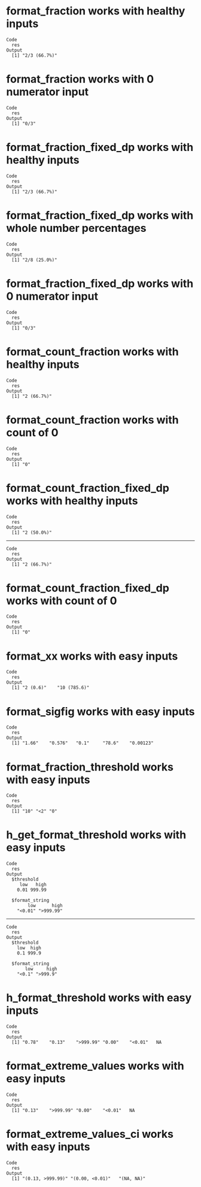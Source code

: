 # format_fraction works with healthy inputs

    Code
      res
    Output
      [1] "2/3 (66.7%)"

# format_fraction works with 0 numerator input

    Code
      res
    Output
      [1] "0/3"

# format_fraction_fixed_dp works with healthy inputs

    Code
      res
    Output
      [1] "2/3 (66.7%)"

# format_fraction_fixed_dp works with whole number percentages

    Code
      res
    Output
      [1] "2/8 (25.0%)"

# format_fraction_fixed_dp works with 0 numerator input

    Code
      res
    Output
      [1] "0/3"

# format_count_fraction works with healthy inputs

    Code
      res
    Output
      [1] "2 (66.7%)"

# format_count_fraction works with count of 0

    Code
      res
    Output
      [1] "0"

# format_count_fraction_fixed_dp works with healthy inputs

    Code
      res
    Output
      [1] "2 (50.0%)"

---

    Code
      res
    Output
      [1] "2 (66.7%)"

# format_count_fraction_fixed_dp works with count of 0

    Code
      res
    Output
      [1] "0"

# format_xx works with easy inputs

    Code
      res
    Output
      [1] "2 (0.6)"    "10 (785.6)"

# format_sigfig works with easy inputs

    Code
      res
    Output
      [1] "1.66"    "0.576"   "0.1"     "78.6"    "0.00123"

# format_fraction_threshold works with easy inputs

    Code
      res
    Output
      [1] "10" "<2" "0" 

# h_get_format_threshold works with easy inputs

    Code
      res
    Output
      $threshold
         low   high 
        0.01 999.99 
      
      $format_string
            low      high 
        "<0.01" ">999.99" 
      

---

    Code
      res
    Output
      $threshold
        low  high 
        0.1 999.9 
      
      $format_string
           low     high 
        "<0.1" ">999.9" 
      

# h_format_threshold works with easy inputs

    Code
      res
    Output
      [1] "0.78"    "0.13"    ">999.99" "0.00"    "<0.01"   NA       

# format_extreme_values works with easy inputs

    Code
      res
    Output
      [1] "0.13"    ">999.99" "0.00"    "<0.01"   NA       

# format_extreme_values_ci works with easy inputs

    Code
      res
    Output
      [1] "(0.13, >999.99)" "(0.00, <0.01)"   "(NA, NA)"       

